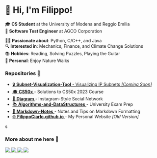 # 👋 Hi, I'm Filippo!

🎓 **CS Student** at the University of Modena and Reggio Emilia  
💼 **Software Test Engineer** at AGCO Corporation  

👨‍💻 **Passionate about**: Python, C/C++, and Java  
🔍 **Interested in**: Mechanics, Finance, and Climate Change Solutions  
📚 **Hobbies**: Reading, Solving Puzzles, Playing the Guitar  
🌿 **Personal**: Enjoy Nature Walks  

### Repositories 📂
<ul>
  <li>
    <a href="#" target="_blank">
      🔒 <strong>Subnet-Visualization-Tool</strong> - Visualizing IP Subnets <em>[Coming Soon]</em>
    </a>
  </li>
  <li>
    <a href="https://github.com/FilippoCiarlo/CS50x" target="_blank">
      🎓 <strong>CS50x</strong> 
    </a>
    - Solutions to CS50x 2023 Course
  </li>
  <li>
    <a href="https://github.com/FilippoCiarlo/Djagram" target="_blank">
      📸 <strong>Djagram</strong> 
    </a>
    - Instagram-Style Social Network
  </li>
  <li>
    <a href="https://github.com/FilippoCiarlo/Algorithms-and-DataStructures" target="_blank">
      📚 <strong>Algorithms-and-DataStructures</strong> 
    </a>
    - University Exam Prep
  </li>
  <li>
    <a href="https://github.com/FilippoCiarlo/Markdown-Notes" target="_blank">
      📝 <strong>Markdown-Notes</strong> 
    </a>
    - Notes and Tips on Markdown Formatting
  </li>
  <li>
    <a href="https://github.com/FilippoCiarlo/FilippoCiarlo.github.io" target="_blank">
      🌐 <strong>FilippoCiarlo.github.io</strong> 
    </a>
    - My Personal Website <em>[Old Version]</em>
  </li>
</ul>s 

### More about me here 👤
<p>
<!--X-Twitter-->
    <a href="https://twitter.com/FilippoCiarlo" target="_blank">
      <img src="https://img.shields.io/twitter/follow/Filippo.Ciarlo?label=Follow&logo=X&link=https%3A%2F%2Fwww.linkedin.com%2Fin%2Ffilippociarlo%2F">
        </a> 
<!--Instagram-->
  <a>
    <a href="https://www.instagram.com/filippo.ciarlo/" target="_blank">
    <img src="https://img.shields.io/twitter/follow/Filippo.Ciarlo?label=Follow&logo=instagram&link=https%3A%2F%2Fwww.linkedin.com%2Fin%2Ffilippociarlo%2F">
  </a>  
<!--LinkeIn-->
  <a>
    <a href="https://www.linkedin.com/in/filippociarlo/" target="_blank">
    <img src="https://img.shields.io/twitter/follow/FilippoCiarlo?label=Connect&logo=linkedin&link=https%3A%2F%2Fwww.linkedin.com%2Fin%2Ffilippociarlo%2F">
  </a>
  <!--YouTube-->
  <a>
    <a href="https://www.youtube.com/@FilippoCiarlo" target="_blank">
    <img src="https://img.shields.io/twitter/follow/FilippoCiarlo?label=Subscribe&logo=Youtube&link=https%3A%2F%2Fwww.linkedin.com%2Fin%2Ffilippociarlo%2F">
  </a>
</p>
 
